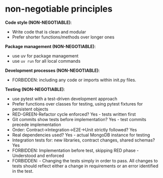 # non-negotiable principles

**Code style (NON-NEGOTIABLE)**:

- Write code that is clean and modular
- Prefer shorter functions/methods over longer ones

**Package management (NON-NEGOTIABLE)**:

- use uv for package management
- use `uv run` for all local commands

**Development processes (NON-NEGOTIABLE)**:

- FORBIDDEN: including any code or imports within init.py files.

**Testing (NON-NEGOTIABLE)**:
- use pytest with a test-driven development approach
- Prefer functions over classes for testing, using pytest fixtures for persistent objects
- RED-GREEN-Refactor cycle enforced? Yes - tests written first
- Git commits show tests before implementation? Yes - test commits precede implementation
- Order: Contract→Integration→E2E→Unit strictly followed? Yes
- Real dependencies used? Yes - actual MongoDB instance for testing
- Integration tests for: new libraries, contract changes, shared schemas? Yes
- FORBIDDEN: Implementation before test, skipping RED phase - Understood and enforced
- FORBIDDEN: - Changing the tests simply in order to pass.  All changes to tests should reflect either a change in requirements or an error identified in the test.

